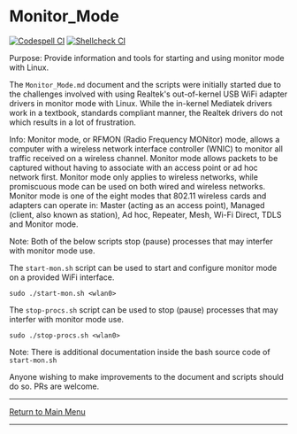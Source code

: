 # Monitor_Mode

[![Codespell CI](https://github.com/morrownr/Monitor_Mode/actions/workflows/codespell.yml/badge.svg?event=push)](https://github.com/morrownr/Monitor_Mode/actions/workflows/codespell.yml)
[![Shellcheck CI](https://github.com/morrownr/Monitor_Mode/actions/workflows/shellcheck.yml/badge.svg?event=push)](https://github.com/morrownr/Monitor_Mode/actions/workflows/shellcheck.yml)

Purpose: Provide information and tools for starting and using monitor mode with Linux.

The `Monitor_Mode.md` document and the scripts were initially started due to the challenges involved with using Realtek's out-of-kernel USB WiFi adapter drivers in monitor mode with Linux. While the in-kernel Mediatek drivers work in a textbook, standards compliant manner, the Realtek drivers do not which results in a lot of frustration.

Info: Monitor mode, or RFMON (Radio Frequency MONitor) mode, allows a computer with a wireless network interface controller (WNIC) to monitor all traffic received on a wireless channel. Monitor mode allows packets to be captured without having to associate with an access point or ad hoc network first. Monitor mode only applies to wireless networks, while promiscuous mode can be used on both wired and wireless networks. Monitor mode is one of the eight modes that 802.11 wireless cards and adapters can operate in: Master (acting as an access point), Managed (client, also known as station), Ad hoc, Repeater, Mesh, Wi-Fi Direct, TDLS and Monitor mode.

Note: Both of the below scripts stop (pause) processes that may interfer with monitor mode use.

The `start-mon.sh` script can be used to start and configure monitor mode on a provided WiFi interface.

```
sudo ./start-mon.sh <wlan0>
``` 

The `stop-procs.sh` script can be used to stop (pause) processes that may interfer with monitor mode use.

```
sudo ./stop-procs.sh <wlan0>
```

Note: There is additional documentation inside the bash source code of `start-mon.sh`

Anyone wishing to make improvements to the document and scripts should do so. PRs are welcome.

-----

[Return to Main Menu](https://github.com/morrownr/USB-WiFi)

-----
